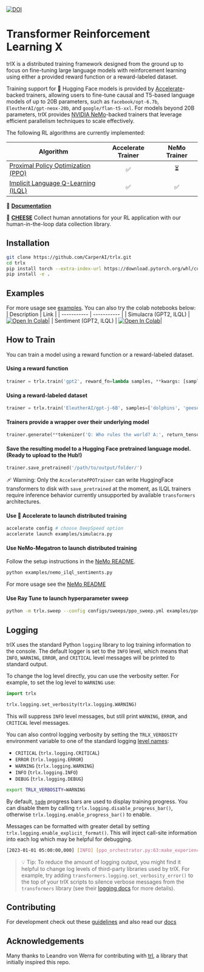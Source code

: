 
[![DOI](https://zenodo.org/badge/545104023.svg)](https://zenodo.org/badge/latestdoi/545104023)

# Transformer Reinforcement Learning X

trlX is a distributed training framework designed from the ground up to focus on fine-tuning large language models with reinforcement learning using either a provided reward function or a reward-labeled dataset.

Training support for 🤗 Hugging Face models is provided by [Accelerate](https://huggingface.co/docs/accelerate/)-backed trainers, allowing users to fine-tune causal and T5-based language models of up to 20B parameters, such as `facebook/opt-6.7b`, `EleutherAI/gpt-neox-20b`, and `google/flan-t5-xxl`. For models beyond 20B parameters, trlX provides [NVIDIA NeMo](https://github.com/NVIDIA/NeMo)-backed trainers that leverage efficient parallelism techniques to scale effectively.

The following RL algorithms are currently implemented:

| Algorithm                                                                     | Accelerate Trainer | NeMo Trainer  |
|-------------------------------------------------------------------------------|:------------------:|:-------------:|
| [Proximal Policy Optimization (PPO)](https://arxiv.org/pdf/1909.08593.pdf)    | ✅                 | ⏳            |
| [Implicit Language Q-Learning (ILQL)](https://sea-snell.github.io/ILQL_site/) | ✅                 | ✅            |

📖 **[Documentation](https://trlX.readthedocs.io)**

🧀 **[CHEESE](https://github.com/carperai/cheese)** Collect human annotations for your RL application with our human-in-the-loop data collection library.

## Installation

```bash
git clone https://github.com/CarperAI/trlx.git
cd trlx
pip install torch --extra-index-url https://download.pytorch.org/whl/cu116 # for cuda
pip install -e .
```

## Examples

For more usage see [examples](./examples). You can also try the colab notebooks below:
| Description | Link |
| ----------- | ----------- |
| Simulacra (GPT2, ILQL) | [![Open In Colab](https://colab.research.google.com/assets/colab-badge.svg)](https://colab.research.google.com/github/CarperAI/trlx/blob/main/examples/notebooks/trlx_simulacra.ipynb)|
| Sentiment (GPT2, ILQL) | [![Open In Colab](https://colab.research.google.com/assets/colab-badge.svg)](https://colab.research.google.com/github/CarperAI/trlx/blob/main/examples/notebooks/trlx_sentiments.ipynb)|

## How to Train

You can train a model using a reward function or a reward-labeled dataset.

#### Using a reward function

```python
trainer = trlx.train('gpt2', reward_fn=lambda samples, **kwargs: [sample.count('cats') for sample in samples])
```

#### Using a reward-labeled dataset

```python
trainer = trlx.train('EleutherAI/gpt-j-6B', samples=['dolphins', 'geese'], rewards=[1.0, 100.0])
```

#### Trainers provide a wrapper over their underlying model

```python
trainer.generate(**tokenizer('Q: Who rules the world? A:', return_tensors='pt'), do_sample=True)
```

#### Save the resulting model to a Hugging Face pretrained language model. (Ready to upload to the Hub!)

```python
trainer.save_pretrained('/path/to/output/folder/')
```

🩹 Warning: Only the `AcceleratePPOTrainer` can write HuggingFace transformers to disk with `save_pretrained` at the moment, as ILQL trainers require inference behavior currently unsupported by available `transformers` architectures.

#### Use 🤗 Accelerate to launch distributed training

```bash
accelerate config # choose DeepSpeed option
accelerate launch examples/simulacra.py
```

#### Use NeMo-Megatron to launch distributed training

Follow the setup instructions in the [NeMo README](./trlx/trainer/nemo).

```bash
python examples/nemo_ilql_sentiments.py
```

For more usage see the [NeMo README](./trlx/trainer/nemo)

#### Use Ray Tune to launch hyperparameter sweep

```bash
python -m trlx.sweep --config configs/sweeps/ppo_sweep.yml examples/ppo_sentiments.py
```

## Logging

trlX uses the standard Python `logging` library to log training information to the console. The default logger is set to the `INFO` level, which means that `INFO`, `WARNING`, `ERROR`, and `CRITICAL` level messages will be printed to standard output.

To change the log level directly, you can use the verbosity setter. For example, to set the log level to `WARNING` use:

```python
import trlx

trlx.logging.set_verbosity(trlx.logging.WARNING)
```

This will suppress `INFO` level messages, but still print `WARNING`, `ERROR`, and `CRITICAL` level messages.

You can also control logging verbosity by setting the `TRLX_VERBOSITY` environment variable to one of the standard logging [level names](https://docs.python.org/3/library/logging.html#logging-levels):

- `CRITICAL` (`trlx.logging.CRITICAL`)
- `ERROR` (`trlx.logging.ERROR`)
- `WARNING` (`trlx.logging.WARNING`)
- `INFO` (`trlx.logging.INFO`)
- `DEBUG` (`trlx.logging.DEBUG`)

```sh
export TRLX_VERBOSITY=WARNING
```

By default, [`tqdm`](https://tqdm.github.io/docs/tqdm/) progress bars are used to display training progress. You can disable them by calling `trlx.logging.disable_progress_bar()`, otherwise `trlx.logging.enable_progress_bar()` to enable.

Messages can be formatted with greater detail by setting `trlx.logging.enable_explicit_format()`. This will inject call-site information into each log which may be helpful for debugging.

```sh
[2023-01-01 05:00:00,000] [INFO] [ppo_orchestrator.py:63:make_experience] [RANK 0] Message...
```

> 💡 Tip: To reduce the amount of logging output, you might find it helpful to change log levels of third-party libraries used by trlX. For example, try adding `transformers.logging.set_verbosity_error()` to the top of your trlX scripts to silence verbose messages from the `transformers` library (see their [logging docs](https://huggingface.co/docs/transformers/main_classes/logging#logging) for more details).

## Contributing

For development check out these [guidelines](./CONTRIBUTING.md)
and also read our [docs](https://trlX.readthedocs.io)

## Acknowledgements

Many thanks to Leandro von Werra for contributing with [trl](https://github.com/lvwerra/trl/), a library that initially inspired this repo.
